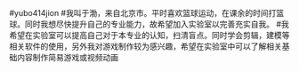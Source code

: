 #yubo414jion
#我叫于渤，来自北京市。平时喜欢篮球运动，在课余的时间打篮球。同时我想尽快提升自己的专业能力，故希望加入实验室以完善充实自我。
#我希望在实验室可以提高自己对于本专业的认知，扫清盲点。同时学会剪辑，建模等相关软件的使用，另外我对游戏制作较为感兴趣，希望在实验室中可以了解相关基础内容制作简易游戏或视频动画
